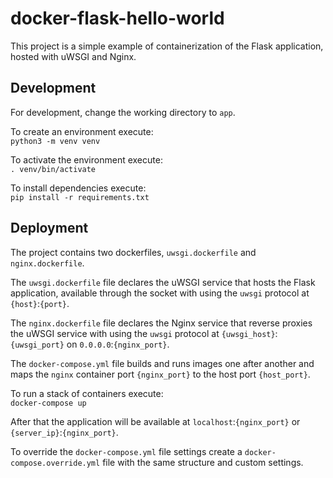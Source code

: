 
# docker-flask-hello-world

This project is a simple example of containerization of the Flask application, hosted with uWSGI and Nginx.


## Development

For development, change the working directory to `app`.

To create an environment execute: <br>
`python3 -m venv venv`

To activate the environment execute: <br>
`. venv/bin/activate`

To install dependencies execute: <br>
`pip install -r requirements.txt`


## Deployment

The project contains two dockerfiles, `uwsgi.dockerfile` and `nginx.dockerfile`.

The `uwsgi.dockerfile` file declares the uWSGI service that hosts the Flask application, available through the socket with using the `uwsgi` protocol at `{host}`:`{port}`.

The `nginx.dockerfile` file declares the Nginx service that reverse proxies the uWSGI service with using the `uwsgi` protocol at `{uwsgi_host}`:`{uwsgi_port}` on `0.0.0.0`:`{nginx_port}`.

The `docker-compose.yml` file builds and runs images one after another and maps the `nginx` container port `{nginx_port}` to the host port `{host_port}`.

To run a stack of containers execute:<br>
`docker-compose up`

After that the application will be available at `localhost`:`{nginx_port}` or `{server_ip}`:`{nginx_port}`.

To override the `docker-compose.yml` file settings create a `docker-compose.override.yml` file with the same structure and custom settings.